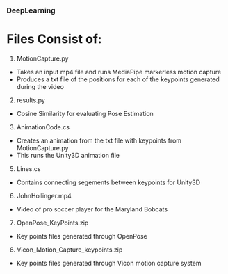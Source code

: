 ### DeepLearning
# Files Consist of:
1. MotionCapture.py
* Takes an input mp4 file and runs MediaPipe markerless motion capture
* Produces a txt file of the positions for each of the keypoints generated during the video
2. results.py
* Cosine Similarity for evaluating Pose Estimation 
3. AnimationCode.cs
* Creates an animation from the txt file with keypoints from MotionCapture.py
* This runs the Unity3D animation file
5. Lines.cs
* Contains connecting segements between keypoints for Unity3D

6. JohnHollinger.mp4
* Video of pro soccer player for the Maryland Bobcats

7. OpenPose_KeyPoints.zip
* Key points files generated through OpenPose

8. Vicon_Motion_Capture_keypoints.zip
* Key points files generated through Vicon motion capture system
